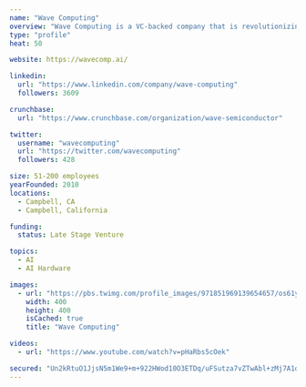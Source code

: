 ```yaml
---
name: "Wave Computing"
overview: "Wave Computing is a VC-backed company that is revolutionizing artificial intelligence. with its dataflow-based chips, systems and software that deliver orders of magnitude performance improvements over legacy architectures. The company’s vision is to bring deep learning to customers’ data wherever it may be—from the edge to the data center—helping accelerate time-to-insight. Based in Campbell, CA, Wave Computing has been named Frost &amp; Sullivan’s 2018 “Machine Learning Industry Technology Innovation Leader,” and recognized by CIO Application Magazine’s as one of the “Top 25 Artificial Intelligence Providers.” Combined with MIPS, Wave now has over 400 granted and pending patents and hundreds of customers worldwide."
type: "profile"
heat: 50

website: https://wavecomp.ai/

linkedin:
  url: "https://www.linkedin.com/company/wave-computing"
  followers: 3609

crunchbase:
  url: "https://www.crunchbase.com/organization/wave-semiconductor"

twitter:
  username: "wavecomputing"
  url: "https://twitter.com/wavecomputing"
  followers: 428

size: 51-200 employees
yearFounded: 2010
locations:
  - Campbell, CA
  - Campbell, California

funding:
  status: Late Stage Venture

topics:
  - AI
  - AI Hardware

images:
  - url: "https://pbs.twimg.com/profile_images/971851969139654657/os61yXfP_400x400.jpg"
    width: 400
    height: 400
    isCached: true
    title: "Wave Computing"

videos:
  - url: "https://www.youtube.com/watch?v=pHaRbs5cOek"

secured: "Un2kRtuO1JjsN5m1We9+m+922HWod10O3ETDq/uFSutza7vZTwAbl+zMj7A1d1RfFg8vXojUxRxVwlJnYH4S2jwywExu0GlPMnvhVdOppt4MI3H/LWS1AWkcsdIr8VCLm2NaIeEC6B+dc0dRCRxsdbOXsi3/uJRaqoSlcZWciLFb9hgndudSA/1D0v2O/izujT0N39De2BFqfsvYXGyfLpLsWDpE2ef/op6XsCx2/4s3Rg7wpPmPasHaZvce/O3YB4T7C5TeCdGPv/bPPiSCTXtaIuHHSKTMGFmrE6qQbd9KqjW7RN1vXpQNYfJuE0q8zXfRk0k+H7dr5hrw0jkx9c8Xs7ohHZeyu/aa4k/GDrx7oA+Bm77IsR1xX/ACk6aS;4VjkwNknyoatTnsGKYRI/w=="
---
```


